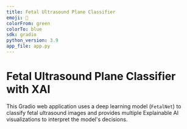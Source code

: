 ```yaml
---
title: Fetal Ultrasound Plane Classifier
emoji: 🔬
colorFrom: green
colorTo: blue
sdk: gradio
python_version: 3.9
app_file: app.py
---
```


# Fetal Ultrasound Plane Classifier with XAI
This Gradio web application uses a deep learning model (`FetalNet`) to classify fetal ultrasound images and provides multiple Explainable AI visualizations to interpret the model's decisions.